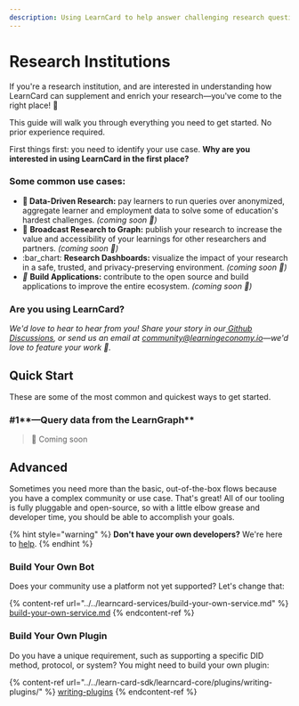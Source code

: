 ```yaml
---
description: Using LearnCard to help answer challenging research questions!
---
```


# Research Institutions

If you're a research institution, and are interested in understanding how LearnCard can supplement and enrich your research—you've come to the right place! :tada:

This guide will walk you through everything you need to get started. No prior experience required.

First things first: you need to identify your use case. **Why are you interested in using LearnCard in the first place?**&#x20;

### Some common use cases:

* **🔬 Data-Driven Research:** pay learners to run queries over anonymized, aggregate learner and employment data to solve some of education's hardest challenges. _(coming soon 🚧)_
* :loudspeaker: **Broadcast Research to Graph:** publish your research to increase the value and accessibility of your learnings for other researchers and partners. _(coming soon 🚧)_
* :bar\_chart: **Research Dashboards:** visualize the impact of your research in a safe, trusted, and privacy-preserving environment. _(coming soon 🚧)_
* _🔧_ **Build Applications:** contribute to the open source and build applications to improve the entire ecosystem. _(coming soon 🚧)_

### **Are you using LearnCard?**

_We'd love to hear to hear from you! Share your story in our_[ _Github Discussions_](https://github.com/learningeconomy/LearnCard/discussions/categories/show-and-tell)_, or send us an email at_ [_community@learningeconomy.io_](mailto:community@learningeconomy.io)_—we'd love to feature your work 🙌._

## Quick Start

These are some of the most common and quickest ways to get started.&#x20;

### #1**—Query data from the LearnGraph**

> 🚧 Coming soon

## Advanced

Sometimes you need more than the basic, out-of-the-box flows because you have a complex community or use case. That's great! All of our tooling is fully pluggable and open-source, so with a little elbow grease and developer time, you should be able to accomplish your goals.

{% hint style="warning" %}
**Don't have your own developers?** We're here to [help](../../community/custom-development.md).&#x20;
{% endhint %}

### **Build Your Own Bot**

Does your community use a platform not yet supported? Let's change that:

{% content-ref url="../../learncard-services/build-your-own-service.md" %}
[build-your-own-service.md](../../learncard-services/build-your-own-service.md)
{% endcontent-ref %}

### **Build Your Own Plugin**

Do you have a unique requirement, such as supporting a specific DID method, protocol, or system? You might need to build your own plugin:

{% content-ref url="../../learn-card-sdk/learncard-core/plugins/writing-plugins/" %}
[writing-plugins](../../learn-card-sdk/learncard-core/plugins/writing-plugins/)
{% endcontent-ref %}
